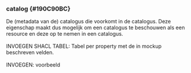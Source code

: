 ### catalog {#190C90BC}
De (metadata van de) catalogus die voorkomt in de catalogus. Deze eigenschap maakt dus mogelijk om een catalogus te beschouwen als een resource en deze op te nemen in een catalogus.
<br/>
<br/>
INVOEGEN SHACL TABEL: Tabel per property met de in mockup beschreven velden.
<br/>
<br/>
INVOEGEN: voorbeeld
